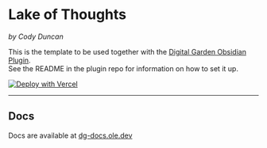# Lake of Thoughts
*by Cody Duncan*

This is the template to be used together with the [Digital Garden Obsidian Plugin](https://github.com/oleeskild/Obsidian-Digital-Garden).   
See the README in the plugin repo for information on how to set it up.

[![Deploy with Vercel](https://vercel.com/button)](https://vercel.com/new/clone?repository-url=https://github.com/oleeskild/digitalgarden)

---
## Docs
Docs are available at [dg-docs.ole.dev](https://dg-docs.ole.dev/)
